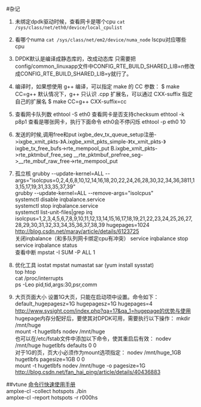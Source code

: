 #杂记
1. 未绑定dpdk驱动时候，查看网卡是哪个cpu 
`cat /sys/class/net/eth0/device/local_cpulist`
2. 看哪个numa
`cat /sys/class/net/em2/device/numa_node`
 lscpu对应哪些cpu

3. DPDK默认是编译成静态库的，改成动态库
  只需要把config/common_linuxapp文件中CONFIG_RTE_BUILD_SHARED_LIB=n修改成CONFIG_RTE_BUILD_SHARED_LIB=y就行了。


4. 编译时，如果想使用 g++ 编译，可以指定 make 的 CC 参数：
    $ make CC=g++
    默认情况下，g++ 只认识 .cpp 扩展名，可以通过 CXX-suffix 指定自己的扩展名
    $ make CC=g++ CXX-suffix=cc
5. 查看网卡队列数
  ethtool -S eth0
  查看网卡是否支持checksum
  ethtool -k p8p1
  查看是哪张网卡，执行下面命令 eth0会不停闪烁
  ethtool -p eth0 10

6. 发送的时候,调用free和put
ixgbe_dev_tx_queue_setup注册->ixgbe_xmit_pkts-》A.ixgbe_xmit_pkts_simple-》tx_xmit_pkts-》ixgbe_tx_free_bufs->rte_mempool_put
B.ixgbe_xmit_pkts->rte_pktmbuf_free_seg  __rte_pktmbuf_prefree_seg->__rte_mbuf_raw_free->rte_mempool_put

7. 孤立核
 grubby --update-kernel=ALL --args="isolcpus=0,2,4,6,8,10,12,14,16,18,20,22,24,26,28,30,32,34,36,3811,13,15,17,19,31,33,35,37,39"  
 grubby --update-kernel=ALL --remove-args="isolcpus"  
 systemctl disable irqbalance.service  
 systemctl stop irqbalance.service  
 systemctl list-unit-files|grep irq  
 isolcpus=1,2,3,4,5,6,7,8,9,10,11,12,13,14,15,16,17,18,19,21,22,23,24,25,26,27,28,29,30,31,32,33,34,35,36,37,38,39 hugepages=1024  
   http://blog.csdn.net/maray/article/details/6123725  
   关闭irqbalance（和多队列网卡绑定cpu有冲突） 
   service irqbalance stop  
   service irqbalance status   
   查看中断  mpstat -I SUM -P ALL 1  
8. 优化工具
    iostat mpstat numastat sar (yum install sysstat)  
   top htop  
    cat /proc/interrupts  
   ps -Leo pid,tid,args:30,psr,comm  
9. 大页页面大小
 设置1G大页，只能在启动项中设置。命令如下：  
 default_hugepagesz=1G hugepagesz=1G hugepages=4  
 http://www.sysight.com/index.php?qa=17&qa_1=hugepage的优势与使用  
 hugepage内存分配好后，要使其对DPDK可用，需要执行以下操作： 
 mkdir /mnt/huge  
 mount -t hugetlbfs nodev /mnt/huge  
 也可以在/etc/fstab文件中添加以下命令，使其重启后有效： 
 nodev /mnt/huge hugetlbfs defaults 0 0  
 对于1G的页，页大小必须作为mount选项指定： 
 nodev /mnt/huge_1GB hugetlbfs pagesize=1GB 0 0  
 mount -t hugetlbfs nodev /mnt/huge -o pagesize=1G  
 http://blog.csdn.net/fan_hai_ping/article/details/40436883

##vtune
[命令行快速使用手册](https://software.intel.com/zh-cn/blogs/2010/11/10/amplxe-cl/)  
amplxe-cl -collect hotspots ./bin  
amplxe-cl -report hotspots -r r000hs  
